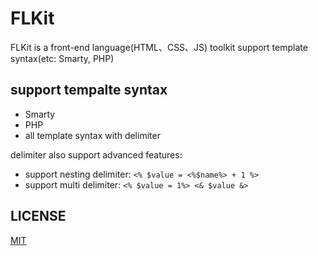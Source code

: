 FLKit
=====

FLKit is a front-end language(HTML、CSS、JS) toolkit support template syntax(etc: Smarty, PHP)

## support tempalte syntax

* Smarty
* PHP
* all template syntax with delimiter

delimiter also support advanced features:

* support nesting delimiter: `<% $value = <%$name%> + 1 %>`
* support multi delimiter: `<% $value = 1%> <& $value &>`


## LICENSE

[MIT](https://github.com/flkit/flkit/blob/master/LICENSE)